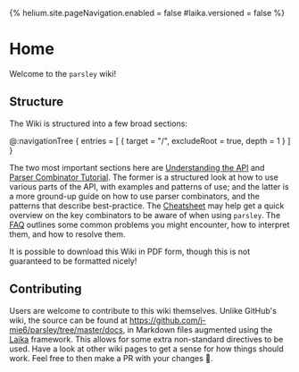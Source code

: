 {%
helium.site.pageNavigation.enabled = false
#laika.versioned = false
%}
# Home

Welcome to the `parsley` wiki!

## Structure
The Wiki is structured into a few broad sections:

@:navigationTree {
  entries = [ { target = "/", excludeRoot = true, depth = 1 } ]
}

The two most important sections here are [Understanding the API](api-guide/README.md)
and [Parser Combinator Tutorial](guide/README.md). The former is a structured look at how
to use various parts of the API, with examples and patterns of use; and the latter is a more
ground-up guide on how to use parser combinators, and the patterns that describe best-practice.
The [Cheatsheet](cheatsheet.md) may help get a quick overview on the key combinators to be
aware of when using `parsley`. The [FAQ](faq.md) outlines some common problems you might
encounter, how to interpret them, and how to resolve them.

It is possible to download this Wiki in PDF form, though this is not guaranteed to be formatted
nicely!

## Contributing
Users are welcome to contribute to this wiki themselves. Unlike GitHub's wiki, the source
can be found at <https://github.com/j-mie6/parsley/tree/master/docs>, in Markdown files
augmented using the [Laika](https://typelevel.org/Laika/) framework. This allows for some
extra non-standard directives to be used. Have a look at other wiki pages to get a sense for
how things should work. Feel free to then make a PR with your changes 🙂.
